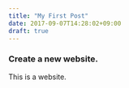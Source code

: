 ```yaml
---
title: "My First Post"
date: 2017-09-07T14:28:02+09:00
draft: true
---
```


### Create a new website.
This is a website.